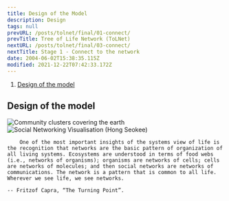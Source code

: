 ```yaml
---
title: Design of the Model
description: Design
tags: null
prevURL: /posts/tolnet/final/01-connect/
prevTitle: Tree of Life Network (ToLNet)
nextURL: /posts/tolnet/final/03-connect/
nextTitle: Stage 1 - Connect to the network
date: 2004-06-02T15:38:35.115Z
modified: 2021-12-22T07:42:33.172Z
---
```


1. [Design of the model](#design-of-the-model)

## Design of the model

![Community clusters covering the earth](/posts/img/tol/02-1_clusters.png)
![Social Networking Visualisation (Hong Seokee)](/posts/img/tol/02-2_visualisation.png)

        One of the most important insights of the systems view of life is the recognition that networks are the basic pattern of organization of all living systems. Ecosystems are understood in terms of food webs (i.e., networks of organisms); organisms are networks of cells; cells are networks of molecules; and then social networks are networks of communications. The network is a pattern that is common to all life. Wherever we see life, we see networks.
                                                                                        -- Fritzof Capra, “The Turning Point”.
